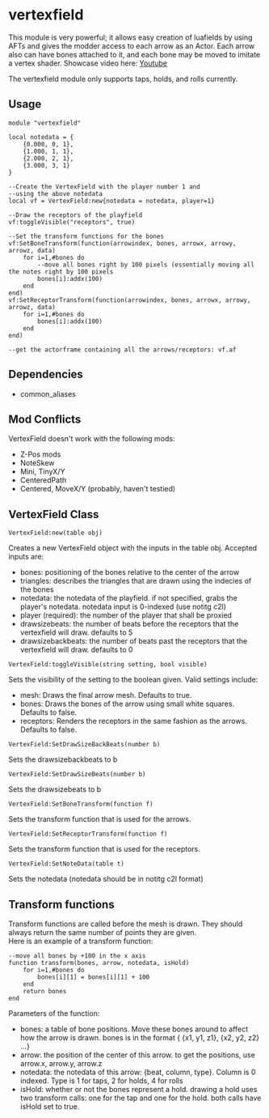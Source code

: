 # vertexfield
This module is very powerful; it allows easy creation of luafields by using AFTs and gives the modder access to each arrow as an Actor. Each arrow also can have bones attached to it, and each bone may be moved to imitate a vertex shader. Showcase video here: [Youtube](https://www.youtube.com/watch?v=slrIPcsuc1w)  

The vertexfield module only supports taps, holds, and rolls currently.  
    
## Usage

    module "vertexfield"
    
    local notedata = {
	    {0.000, 0, 1},
	    {1.000, 1, 1},
	    {2.000, 2, 1},
	    {3.000, 3, 1}
    }
    
    --Create the VertexField with the player number 1 and
    --using the above notedata
    local vf = VertexField:new{notedata = notedata, player=1}
    
    --Draw the receptors of the playfield
    vf:toggleVisible("receptors", true)
    
    --Set the transform functions for the bones
    vf:SetBoneTransform(function(arrowindex, bones, arrowx, arrowy, arrowz, data)
		for i=1,#bones do
			--move all bones right by 100 pixels (essentially moving all the notes right by 100 pixels
			bones[i]:addx(100)
		end
	end)
	vf:SetReceptorTransform(function(arrowindex, bones, arrowx, arrowy, arrowz, data)
		for i=1,#bones do
			bones[i]:addx(100)
		end
	end)

    --get the actorframe containing all the arrows/receptors: vf.af
    

## Dependencies

 - common_aliases

## Mod Conflicts

VertexField doesn't work with the following mods:

 - Z-Pos mods
 - NoteSkew
 - Mini, TinyX/Y
 - CenteredPath
 - Centered, MoveX/Y (probably, haven't testied)

## VertexField Class

   `VertexField:new(table obj)`

Creates a new VertexField object with the inputs in the table obj. Accepted inputs are: 

 - bones: positioning of the bones relative to the center of the arrow
 - triangles: describes the triangles that are drawn using the indecies of the bones
 - notedata: the notedata of the playfield. if not specified, grabs the player's notedata. notedata input is 0-indexed (use notitg c2l)
 - player (required): the number of the player that shall be proxied
 - drawsizebeats: the number of beats before the receptors that the vertexfield will draw. defaults to 5
 - drawsizebackbeats: the number of beats past the receptors that the vertexfield will draw. defaults to 0
 
  `VertexField:toggleVisible(string setting, bool visible)`  
  
  Sets the visibility of the setting to the boolean given. Valid settings include:
  
 - mesh: Draws the final arrow mesh. Defaults to true.
 - bones: Draws the bones of the arrow using small white squares. Defaults to false.
 - receptors: Renders the receptors in the same fashion as the arrows. Defaults to false.
 
 
`VertexField:SetDrawSizeBackBeats(number b)`  
 
Sets the drawsizebackbeats to b
 
 
   `VertexField:SetDrawSizeBeats(number b)`  
  
Sets the drawsizebeats to b


   `VertexField:SetBoneTransform(function f)`  
  
Sets the transform function that is used for the arrows.  


   `VertexField:SetReceptorTransform(function f)`  

Sets the transform function that is used for the receptors.  


   `VertexField:SetNoteData(table t)`  

Sets the notedata (notedata should be in notitg c2l format)

## Transform functions

Transform functions are called before the mesh is drawn. They should always return the same number of points they are given.  
Here is an example of a transform function:

    --move all bones by +100 in the x axis
    function transform(bones, arrow, notedata, isHold)
	    for i=1,#bones do
		    bones[i][1] = bones[i][1] + 100
	    end
        return bones
    end
   
  Parameters of the function:
  

 - bones: a table of bone positions. Move these bones around to affect how the arrow is drawn. bones is in the format { {x1, y1, z1}, {x2, y2, z2} ...}
 - arrow: the position of the center of this arrow. to get the positions, use arrow.x, arrow.y, arrow.z
 - notedata: the notedata of this arrow: {beat, column, type}. Column is 0 indexed. Type is 1 for taps, 2 for holds, 4 for rolls
 - isHold: whether or not the bones represent a hold. drawing a hold uses two transform calls: one for the tap and one for the hold. both calls have isHold set to
   true.
